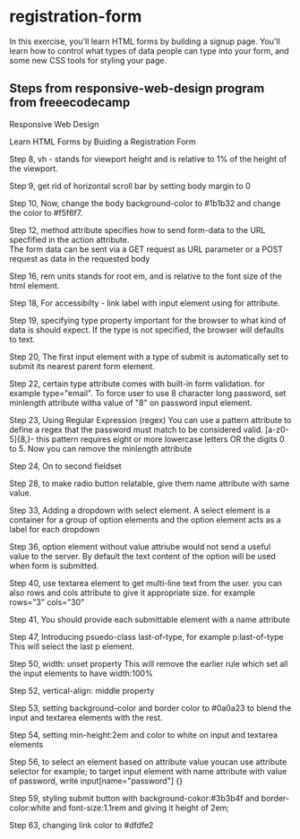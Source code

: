 # registration-form
In this exercise, you'll learn HTML forms by building a signup page. You'll learn how to control what types of data people can type into your form, and some new CSS tools for styling your page.

## Steps from responsive-web-design program from freeecodecamp
Responsive Web Design

Learn HTML Forms by Buiding a Registration Form

Step 8, vh - stands for viewport height and is relative to 1% of the height of the viewport.

Step 9, get rid of horizontal scroll bar by setting body margin to 0

Step 10, Now, change the body background-color to #1b1b32 and change the color to #f5f6f7.

Step 12, method attribute specifies how to send form-data to the URL specfified in the action attribute.  
The form data can be sent via a GET request as URL parameter or a POST request as data in the requested body 

Step 16, rem units stands for root em, and is relative to the font size of the html element.   

Step 18, For accessibilty - link label with input element using for attribute.

Step 19, specifying type property important for the browser to what kind of data is should expect. If the type is not specified, the browser will defaults to text.

Step 20, The first input element with a type of submit is automatically set to submit its nearest parent form element.

Step 22, certain type attribute comes with built-in form validation. for example type="email". To force user to use 8 character long password, set minlength attribute witha value of "8" on password input element.

Step 23, Using Regular Expression (regex) 
You can use a pattern attribute to define a regex that the password must match  to be considered valid.
[a-z0-5]{8,}- this  pattern requires eight or more lowercase letters OR  the digits 0 to 5. Now you can remove the minlength attribute

Step 24, On to second fieldset

Step 28, to make radio button relatable, give them name attribute with same value.

Step 33, Adding a dropdown with select element. A select element is a container for a group of option elements and the option element acts as a label for each dropdown

Step 36, option  element without value attriube would not send a useful value to the server. By default the text content of the option will be used when form is submitted.

Step 40, use textarea element to get multi-line text from the user. you can also rows and cols attribute to give it appropriate size. for example rows="3" cols="30"

Step 41, You should provide each submittable element with a name attribute

Step 47, Introducing psuedo-class last-of-type, for example p:last-of-type
This will select the last p element. 

Step 50, width: unset property
This will remove the earlier rule which set all the input elements to have width:100%

Step 52, vertical-align: middle property

Step 53, setting background-color and border color to #0a0a23 to blend the input and textarea elements with the rest.

Step 54, setting min-height:2em and color to white on input and textarea elements 

Step 56, to select an element based on attribute value youcan use attribute selector
for example; to target input element with name attribute with value of password,
write input[name="password"] {}

Step 59, styling submit button with background-cokor:#3b3b4f and border-color:white and font-size:1.1rem and giving it height of 2em;

Step 63, changing link color to #dfdfe2
